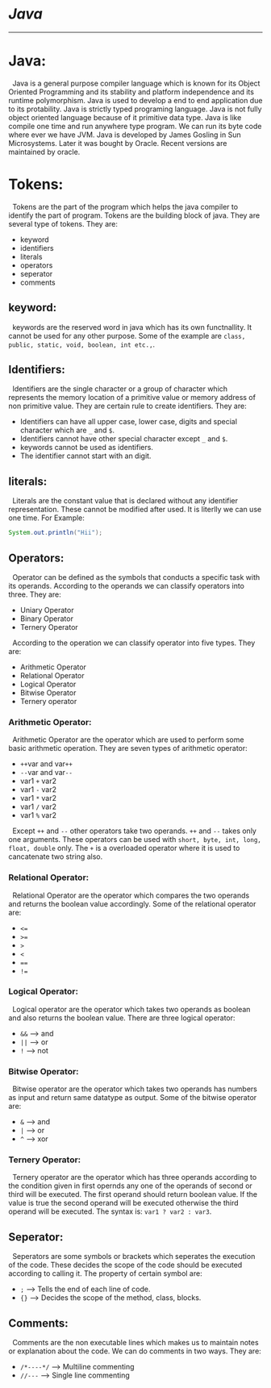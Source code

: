 # ***Java***
---
# Java:
&nbsp; Java is a general purpose compiler language which is known for its Object Oriented Programming and its stability and platform independence and its runtime polymorphism. Java is used to develop a end to end application due to its protability. Java is strictly typed programing language. Java is not fully object oriented language because of it primitive data type. Java is like compile one time and run anywhere type program. We can run its byte code where ever we have JVM. Java is developed by James Gosling in Sun Microsystems. Later it was bought by Oracle. Recent versions are maintained by oracle. 

# Tokens:
&nbsp; Tokens are the part of the program which helps the java compiler to identify the part of program. Tokens are the building block of java. They are several type of tokens. They are:
* keyword
* identifiers
* literals
* operators
* seperator
* comments

## keyword:
&nbsp; keywords are the reserved word in java which has its own functnallity. It cannot be used for any other purpose. Some of the example are `class, public, static, void, boolean, int etc.,`.

## Identifiers:
&nbsp; Identifiers are the single character or a group of character which represents the memory location of a primitive value or memory address of non primitive value. They are certain rule to create identifiers. They are:
* Identifiers can have all upper case, lower case, digits and special character which are `_` and `$`. 
* Identifiers cannot have other special character except `_` and `$`. 
* keywords cannot be used as identifiers. 
* The identifier cannot start with an digit. 

## literals:
&nbsp; Literals are the constant value that is declared without any identifier representation. These cannot be modified after used. It is literlly we can use one time. For Example:
```java
System.out.println("Hii");
```

## Operators:
&nbsp; Operator can be defined as the symbols that conducts a specific task with its operands. According to the operands we can classify operators into three. They are:
* Uniary Operator
* Binary Operator
* Ternery Operator

&nbsp; According to the operation we can classify operator into five types. They are:
* Arithmetic Operator
* Relational Operator
* Logical Operator
* Bitwise Operator
* Ternery operator

### Arithmetic Operator:
&nbsp; Arithmetic Operator are the operator which are used to perform some basic arithmetic operation. They are seven types of arithmetic operator:
* `++`var and var`++`
* `--`var and var`--`
* var1 `+` var2
* var1 `-` var2
* var1 `*` var2
* var1 `/` var2
* var1 `%` var2

&nbsp; Except `++` and `--` other operators take two operands. `++` and `--` takes only one arguments. These operators can be used with `short, byte, int, long, float, double` only. The `+` is a overloaded operator where it is used to cancatenate two string also. 

### Relational Operator:
&nbsp; Relational Operator are the operator which compares the two operands and returns the boolean value accordingly. Some of the relational operator are:
* `<=`
* `>=`
* `>`
* `<`
* `==`
* `!=`

### Logical Operator:
&nbsp; Logical operator are the operator which takes two operands as boolean and also returns the boolean value. There are three logical operator:
* `&&` --> and
* `||` --> or
* `!` --> not

### Bitwise Operator:
&nbsp; Bitwise operator are the operator which takes two operands has numbers as input and return same datatype as output. Some of the bitwise operator are:
* `&` --> and
* `|` --> or
* `^` --> xor

### Ternery Operator:
&nbsp; Ternery operator are the operator which has three operands according to the condition given in first opernds any one of the operands of second or third will be executed. The first operand should return boolean value. If the value is true the second operand will be executed otherwise the third operand will be executed. The syntax is:
`var1 ? var2 : var3`. 

## Seperator:
&nbsp; Seperators are some symbols or brackets which seperates the execution of the code. These decides the scope of the code should be executed according to calling it. The property of certain symbol are:
* `;` --> Tells the end of each line of code. 
* `{}` --> Decides the scope of the method, class, blocks.

## Comments:
&nbsp; Comments are the non executable lines which makes us to maintain notes or explanation about the code. We can do comments in two ways. They are:
* `/*----*/` --> Multiline commenting
* `//---` --> Single line commenting